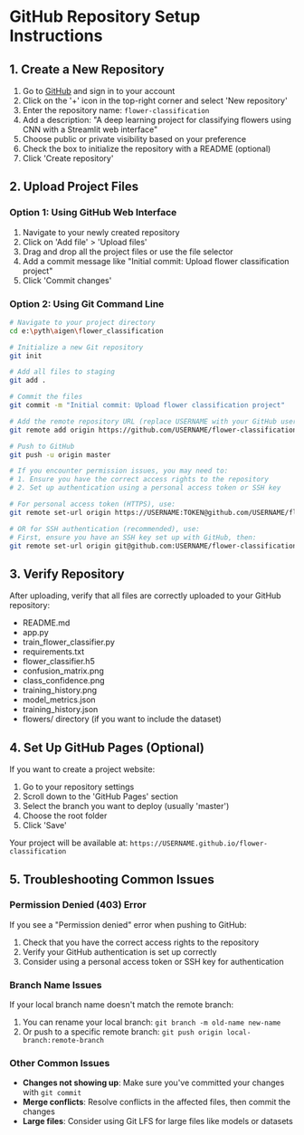 # GitHub Repository Setup Instructions

## 1. Create a New Repository

1. Go to [GitHub](https://github.com/) and sign in to your account
2. Click on the '+' icon in the top-right corner and select 'New repository'
3. Enter the repository name: `flower-classification`
4. Add a description: "A deep learning project for classifying flowers using CNN with a Streamlit web interface"
5. Choose public or private visibility based on your preference
6. Check the box to initialize the repository with a README (optional)
7. Click 'Create repository'

## 2. Upload Project Files

### Option 1: Using GitHub Web Interface

1. Navigate to your newly created repository
2. Click on 'Add file' > 'Upload files'
3. Drag and drop all the project files or use the file selector
4. Add a commit message like "Initial commit: Upload flower classification project"
5. Click 'Commit changes'

### Option 2: Using Git Command Line

```bash
# Navigate to your project directory
cd e:\pyth\aigen\flower_classification

# Initialize a new Git repository
git init

# Add all files to staging
git add .

# Commit the files
git commit -m "Initial commit: Upload flower classification project"

# Add the remote repository URL (replace USERNAME with your GitHub username)
git remote add origin https://github.com/USERNAME/flower-classification.git

# Push to GitHub
git push -u origin master

# If you encounter permission issues, you may need to:
# 1. Ensure you have the correct access rights to the repository
# 2. Set up authentication using a personal access token or SSH key

# For personal access token (HTTPS), use:
git remote set-url origin https://USERNAME:TOKEN@github.com/USERNAME/flower-classification.git

# OR for SSH authentication (recommended), use:
# First, ensure you have an SSH key set up with GitHub, then:
git remote set-url origin git@github.com:USERNAME/flower-classification.git
```

## 3. Verify Repository

After uploading, verify that all files are correctly uploaded to your GitHub repository:

- README.md
- app.py
- train_flower_classifier.py
- requirements.txt
- flower_classifier.h5
- confusion_matrix.png
- class_confidence.png
- training_history.png
- model_metrics.json
- training_history.json
- flowers/ directory (if you want to include the dataset)

## 4. Set Up GitHub Pages (Optional)

If you want to create a project website:

1. Go to your repository settings
2. Scroll down to the 'GitHub Pages' section
3. Select the branch you want to deploy (usually 'master')
4. Choose the root folder
5. Click 'Save'

Your project will be available at: `https://USERNAME.github.io/flower-classification`

## 5. Troubleshooting Common Issues

### Permission Denied (403) Error

If you see a "Permission denied" error when pushing to GitHub:

1. Check that you have the correct access rights to the repository
2. Verify your GitHub authentication is set up correctly
3. Consider using a personal access token or SSH key for authentication

### Branch Name Issues

If your local branch name doesn't match the remote branch:

1. You can rename your local branch: `git branch -m old-name new-name`
2. Or push to a specific remote branch: `git push origin local-branch:remote-branch`

### Other Common Issues

- **Changes not showing up**: Make sure you've committed your changes with `git commit`
- **Merge conflicts**: Resolve conflicts in the affected files, then commit the changes
- **Large files**: Consider using Git LFS for large files like models or datasets